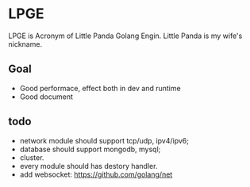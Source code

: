 # LPGE

LPGE is Acronym of Little Panda Golang Engin. Little Panda is my wife's nickname.

## Goal

+ Good performace, effect both in dev and runtime
+ Good document

## todo

+ network module should support tcp/udp, ipv4/ipv6;
+ database should support mongodb, mysql;
+ cluster.
+ every module should has destory handler.
+ add websocket: https://github.com/golang/net
